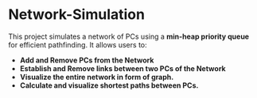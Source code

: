 # Network-Simulation

This project simulates a network of PCs using a **min-heap priority queue** for efficient pathfinding. It allows users to:

- **Add and Remove PCs from the Network**
- **Establish and Remove links between two PCs of the Network**
- **Visualize the entire network in form of graph.**
- **Calculate and visualize shortest paths between PCs.**
